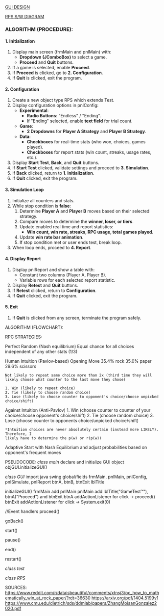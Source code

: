 [GUI DESIGN](https://lucid.app/lucidchart/321d3b8a-5a22-4e96-aa6e-6327fc7195a7/edit?viewport_loc=-11%2C-10%2C1705%2C853%2C0_0&invitationId=inv_eb494aa2-3f3c-472c-a095-0dc5d2b11d80)

[RPS S/W DIAGRAM](https://en.wikipedia.org/wiki/Rock_paper_scissors#/media/File:Rock-paper-scissors.svg)

### **ALGORITHM (PROCEDURE):**

#### **1. Initialization**
1. Display main screen (frmMain and pnlMain) with:
    - **Dropdown (JComboBox)** to select a game.
    - **Proceed** and **Quit** buttons.
2. If a game is selected, enable **Proceed**.
3. If **Proceed** is clicked, go to **2. Configuration**.
4. If **Quit** is clicked, exit the program.


#### **2. Configuration**
1. Create a new object type RPS which extends Test.
2. Display configuration options in pnlConfig:
    - **Experimental**:
        - **Radio Buttons**: "Endless" / "Ending".
        - If "Ending" selected, enable **text field** for trial count.
    - **Game**:
        - **2 Dropdowns** for **Player A Strategy** and **Player B Strategy**.
    - **Data**:
        - **Checkboxes** for real-time stats (who won, choices, games played).
        - **Checkboxes** for report stats (win count, streaks, usage rates, etc.).
3. Display **Start Test**, **Back**, and **Quit** buttons.
4. If **Start Test** clicked, validate settings and proceed to **3. Simulation**.
5. If **Back** clicked, return to **1. Initialization**.
6. If **Quit** clicked, exit the program.


#### **3. Simulation Loop**
1. Initialize all counters and stats.
2. While stop condition is **false**:
    1. Determine **Player A** and **Player B** moves based on their selected strategy.
    2. Compare moves to determine the **winner, loser, or tiers**.
    3. Update enabled real time and report statistics:
        - **Win count, win rate, streaks, RPC usage, total games played**.
    4. Update **win rate bar animation**.
    5. If stop condition met or user ends test, break loop.
3. When loop ends, proceed to **4. Report**.


#### **4. Display Report**
1. Display pnlReport and show a table with:
    - Constant two columns (Player A, Player B).
    - Variable rows for each selected report statistic.
2. Display **Retest** and **Quit** buttons.
3. If **Retest** clicked, return to **Configuration**.
4. If **Quit** clicked, exit the program.


#### **5. Exit**
1. If **Quit** is clicked from any screen, terminate the program safely.


ALGORITHM (FLOWCHART):


RPC STRATEGIES:

Perfect Random (Nash equilibrium)
    Equal chance for all choices independent of any other stats (1/3)

Human Intuition (Pavlov-based)
    Opening Move
        35.4% rock
        35.0% paper
        29.6% scissors

    Not likely to repeat same choice more than 2x (third time they will likely choose what counter to the last move they chose)

    1. Win (likely to repeat choice)
    2. Tie (likely to choose random choice)
    3. Lose (likely to choose counter to opponent's choice/choose unpicked choice/shift)

Against Intuition (Anti-Pavlov)
    1. Win (choose counter to counter of your choice/choose opponent's choice/shift)
    2. Tie (choose random choice)
    3. Lose (choose counter to opponents choice/unpicked choice/shift)

    *Intuition choices are never absolutely certain (instead more LIKELY). Therefore, I
    likely have to determine the p(w) or r(p(w))

Adaptive
    Start with Nash Equilibrium and adjust probabilities based on opponent's frequent moves


PSEUDOCODE:
_class main_
declare and initialize GUI object
objGUI.initializeGUI()

_class GUI_
import java swing
global/fields 
    frmMain,
    pnlMain, pnlConfig, pnlSimulate, pnlReport
    btnA, btnB, btnExit
    lblTitle

initializeGUI()
    frmMain add pnlMain
    pnlMain add lblTitle("GameTest™"), btnA("Proceed") and btnExit
    btnA addActionListener for click -> proceed()
    btnExit addActionListener for click -> System.exit(0)

//Event handlers
proceed()

goBack()

start()

pause()

end()

restart()
    

_class test_

_class RPS_


SOURCES:
https://www.reddit.com/r/dataisbeautiful/comments/xtnsj3/oc_how_to_mathematically_win_at_rock_paper/?rdt=36630
https://arxiv.org/pdf/1404.5199v1
https://www.cmu.edu/dietrich/sds/ddmlab/papers/ZhangMoisanGonzalez2020.pdf

